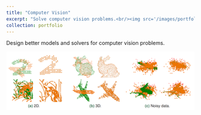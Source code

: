 ```yaml
---
title: "Computer Vision"
excerpt: "Solve computer vision problems.<br/><img src='/images/portfolio_cv1.png' width='600'>"
collection: portfolio
---
```


Design better models and solvers for computer vision problems.

<img src='../images/portfolio_cv1.png' width='800'>
